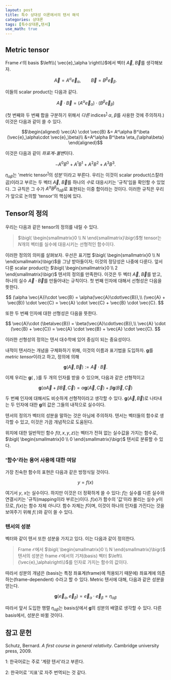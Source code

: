 ```yaml
---
layout: post
title: 특수 상대성 이론에서의 텐서 해석
categories: 상대론
tags: [특수상대론,텐서]
use_math: true
---
```


## Metric tensor
Frame $\mathcal{O}$의 basis $\left\\{ \vec{e}_\alpha \right\\}$에서 벡터 $\vec{A}$, $\vec{B}$를 생각해보자.

$$
\vec{A} = A^\alpha \vec{e}_\alpha,\qquad \vec{B} = B^\beta \vec{e}_\beta.
$$

이들의 scalar product는 다음과 같다.

$$
\vec{A} \cdot \vec{B} = (A^\alpha \vec{e}_\alpha)\cdot (B^\beta \vec{e}_\beta)
$$

(첫 번째와 두 번째 합을 구분하기 위해서 *다른* indices<sup>[1](#footnote_2)</sup> $\alpha$, $\beta$를 사용한 것에 주의하자.) 이것은 다음과 같이 쓸 수 있다.

$$\begin{aligned}
\vec{A} \cdot \vec{B} &= A^\alpha B^\beta (\vec{e}_\alpha\cdot \vec{e}_\beta)\\
&=A^\alpha B^\beta \eta_{\alpha\beta}
\end{aligned}$$

이것은 다음과 같이 *좌표계-불변*이다.

$$
-A^0B^0 + A^1 B^1 + A^2 B^2 + A^3 B^3 .
$$

$\eta_{\alpha\beta}$는 'metric tensor<sup>[1](#footnote_1)</sup>의 성분'이라고 부른다. 우리는 이것이 scalar product(스칼라 곱)이라고 부르는 두 벡터 $\vec{A}$, $\vec{B}$를 하나의 *수*로 대응시키는 '규칙'임을 확인할 수 있었다. 그 규칙은 그 수가 $A^\alpha B^\beta \eta_{\alpha\beta}$로 표현되는 이중 합이라는 것이다. 이러한 규칙은 우리가 앞으로 논의할 'tensor'의 핵심에 있다.

## Tensor의 정의
우리는 다음과 같은 tensor의 정의를 내릴 수 있다.
> $\bigl( \begin{smallmatrix}0 \\ N \end{smallmatrix}\bigr)$형 tensor는 $N$개의 벡터를 실수에 대응시키는 선형적인 함수이다.

이러한 정의의 의미를 살펴보자. 우선은 표기법 $\bigl( \begin{smallmatrix}0 \\ N \end{smallmatrix}\bigr)$을 그냥 받아들이자; 이것의 정당성은 나중에 다룬다. 앞서 다룬 scalar product는 $\bigl( \begin{smallmatrix}0 \\ 2 \end{smallmatrix}\bigr)$ 텐서의 정의를 만족한다. 이것은 두 벡터 $\vec{A}$, $\vec{B}$를 받고, 하나의 실수 $\vec{A}\cdot\vec{B}$를 만들어내는 규칙이다. 첫 번째 인자에 대해서 선형성은 다음을 뜻한다.

$$
(\alpha \vec{A})\cdot \vec{B} = \alpha(\vec{A}\cdot\vec{B}),\\
(\vec{A} + \vec{B}) \cdot \vec{C} = \vec{A} \cdot \vec{C} + \vec{B} \cdot \vec{C}.
$$

또한 두 번째 인자에 대한 선형성은 다음을 뜻한다.

$$
\vec{A}\cdot (\beta\vec{B}) = \beta(\vec{A}\cdot\vec{B}),\\
\vec{A} \cdot (\vec{B} + \vec{C}) = \vec{A} \cdot \vec{B} + \vec{A} \cdot \vec{C}.
$$

이러한 선형성의 정의는 텐서 대수학에 있어 중심이 되는 중요성이다.

내적이 텐서라는 개념을 구체화하기 위해, 이것의 이름과 표기법을 도입하자. $\mathbf{g}$를 *metric tensor*이라고 하고, 정의에 의해

$$
\mathbf{g} (\vec{A},\vec{B}) := \vec{A} \cdot \vec{B}.
$$

이제 우리는 $\mathbf{g}(\;,\;)$를 두 개의 인자를 받을 수 있으며, 다음과 같은 선형적이고

$$
\mathbf{g} (\alpha \vec{A} + \beta \vec{B}, \vec{C}) = \alpha \mathbf{g} (\vec{A}, \vec{C}) + \beta \mathbf{g}(\vec{B}, \vec{C})
$$

두 번째 인자에 대해서도 비슷하게 선형적이라고 생각할 수 있다. $\mathbf{g}(\vec{A}, \vec{B})$로 나타내는 두 인자에 대한 $\mathbf{g}$의 값은 그들의 내적으로 실수이다.

텐서의 정의가 벡터의 성분을 말하는 것은 아님에 주의하자. 텐서는 벡터들의 함수로 생각할 수 있고, 이것은 가끔 개념적으로 도움된다.

위치에 대한 일반적인 함수 $f(t,x,y,z)$는 벡터가 전혀 없는 실수값을 가지는 함수로, $\bigl( \begin{smallmatrix}0 \\ 0 \end{smallmatrix}\bigr)$ 텐서로 분류할 수 있다.

### '함수'라는 용어 사용에 대한 여담
가장 친숙한 함수의 표현은 다음과 같은 방정식일 것이다.

$$
y = f(x)
$$

여기서 $y$, $x$는 실수이다. 하지만 이것은 더 정확하게 쓸 수 있다: $f$는 실수를 다른 실수와 연결시키는 '규칙(mapping이라 부르는)이다. $f(x)$가 함수의 '값'이라 불리는 실수 $y$이므로, $f(x)$는 함수 자체 *아니다*. 함수 자체는 $f$이며, 이것이 하나의 인자를 가진다는 것을 보여주기 위해 $f(\;)$와 같이 쓸 수 있다.

### 텐서의 성분
벡터와 같이 텐서 또한 성분을 가지고 있다. 이는 다음과 같이 정의한다.
> Frame $\mathcal{O}$에서 $\bigl( \begin{smallmatrix}0 \\ N \end{smallmatrix}\bigr)$ 텐서의 성분은 frame $\mathcal{O}$에서의 기저(basis) 벡터 $\left\\{\vec{e}_\alpha\right\\}$를 인자로 가지는 함수의 값이다.

따라서 성분의 개념은 (basis는 특정 좌표계(frame)에 적용되기 때문에) 좌표계에 의존하는(frame-dependent) 수라고 할 수 있다. Metric 텐서에 대해, 다음과 같은 성분을 얻는다.

$$
\mathbf{g}(\vec{e}_\alpha , \vec{e}_\beta) = \vec{e}_\alpha \cdot \vec{e}_\beta = \eta_{\alpha\beta}
$$

따라서 앞서 도입한 행렬 $\eta_{\alpha\beta}$는 basis상에서 $\mathbf{g}$의 성분의 배열로 생각할 수 있다. 다른 basis에서, 성분은 바뀔 것이다.



## 참고 문헌
Schutz, Bernard. *A first course in general relativity*. Cambridge university press, 2009.

<a name="footnote_1">1</a>: 한국어로는 주로 '계량 텐서'라고 부른다.

<a name="footnote_2">2</a>: 한국어로 '지표'로 자주 번역되는 것 같다.
